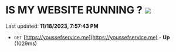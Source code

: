 # IS MY WEBSITE RUNNING ? [![](https://img.shields.io/static/v1?label=Sponsor&message=%E2%9D%A4&logo=GitHub&color=%23fe8e86)](https://github.com/sponsors/<username>)

Last updated: **11/18/2023, 7:57:43 PM**

- `GET` [https://youssefservice.me](https://youssefservice.me) - **Up** (1029ms)
